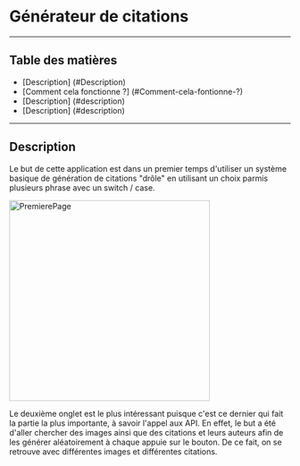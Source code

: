 # Générateur de citations

---

## Table des matières

- [Description] (#Description)
- [Comment cela fonctionne ?] (#Comment-cela-fontionne-?)
- [Description] (#description)
- [Description] (#description)

---

## Description

Le but de cette application est dans un premier temps d'utiliser un système basique de génération de citations "drôle" en utilisant un choix parmis plusieurs phrase avec un switch / case. 

<img width="359" alt="PremierePage" src="https://user-images.githubusercontent.com/49784350/70452889-26712a80-1aa8-11ea-8b0f-1d068a738729.png">

Le deuxième onglet est le plus intéressant puisque c'est ce dernier qui fait la partie la plus importante, à savoir l'appel aux API. 
En effet, le but a été d'aller chercher des images ainsi que des citations et leurs auteurs afin de les générer aléatoirement à chaque appuie sur le bouton. 
De ce fait, on se retrouve avec différentes images et différentes citations.
